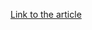 [Link to the article](https://www.trendmicro.com/content/dam/trendmicro/global/en/research/23/i/examining-the-activities-of-the-turla-apt-group/ioc-examining-the-activities-of-the-turla-apt-group.txt)
